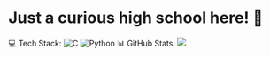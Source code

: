 # Just a curious high school here! 👋

💻 Tech Stack:
![C](https://img.shields.io/badge/c-%2300599C.svg?style=for-the-badge&logo=c&logoColor=white) ![Python](https://img.shields.io/badge/python-3670A0?style=for-the-badge&logo=python&logoColor=ffdd54)
📊 GitHub Stats:
![](https://nirzak-streak-stats.vercel.app/?user=lukakosanovicc&theme=dark&hide_border=false)<br/>
